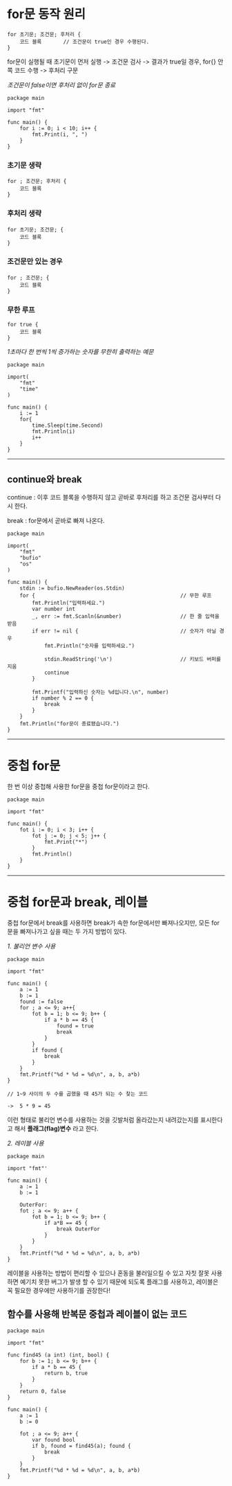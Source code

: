 # for문 동작 원리

    for 초기문; 조건문; 후처리 {
        코드 블록       // 조건문이 true인 경우 수행된다.
    }

for문이 실행될 때 초기문이 먼저 실행 -> 조건문 검사 -> 결과가 true일 경우, for{} 안쪽 코드 수행 -> 후처리 구문

_조건문이 false이면 후처리 없이 for문 종료_

    package main

    import "fmt"

    func main() {
        for i := 0; i < 10; i++ {
            fmt.Print(i, ", ")
        }
    }

### 초기문 생략

    for ; 조건문; 후처리 {
        코드 블록
    }

### 후처리 생략
    
    for 초기문; 조건문; {
        코드 블록
    }

### 조건문만 있는 경우

    for ; 조건문; {
        코드 블록
    }

### 무한 루프

    for true {
        코드 블록
    }

_1초마다 한 번씩 1씩 증가하는 숫자를 무한히 출력하는 예문_

    package main

    import(
        "fmt"
        "time"
    )

    func main() {
        i := 1
        for{
            time.Sleep(time.Second)
            fmt.Println(i)
            i++
        }
    }

---

## continue와 break

continue : 이후 코드 블록을 수행하지 않고 곧바로 후처리를 하고 조건문 검사부터 다시 한다.

break : for문에서 곧바로 빠져 나온다.

    package main

    import(
        "fmt"
        "bufio"
        "os"
    )

    func main() {
        stdin := bufio.NewReader(os.Stdin)
        for {                                               // 무한 루프
            fmt.Println("입력하세요.")
            var number int
            _, err := fmt.Scanln(&number)                   // 한 줄 입력을 받음
            if err != nil {                                 // 숫자가 아닐 경우
                fmt.Println("숫자를 입력하세요.")

                stdin.ReadString('\n')                      // 키보드 버퍼를 지움
                continue
            }

            fmt.Printf("입력하신 숫자는 %d입니다.\n", number)
            if number % 2 == 0 {
                break
            }
        }
        fmt.Println("for문이 종료됐습니다.")
    }

---

# 중첩 for문

한 번 이상 중첩해 사용한 for문을 중첩 for문이라고 한다.

    package main

    import "fmt"

    func main() {
        fot i := 0; i < 3; i++ {
            fot j := 0; j < 5; j++ {
                fmt.Print("*")
            }
            fmt.Println()
        }
    }

---

# 중첩 for문과 break, 레이블

중첩 for문에서 break를 사용하면 break가 속한 for문에서만 빠져나오지만, 모든 for문을 빠져나가고 싶을 때는 두 가지 방법이 있다.

_1. 불리언 변수 사용_

    package main

    import "fmt"

    func main() {
        a := 1
        b := 1
        found := false
        for ; a <= 9; a++{
            fot b = 1; b <= 9; b++ {
                if a * b == 45 {
                    found = true
                    break
                }
            }
            if found {
                break
            }
        }
        fmt.Printf("%d * %d = %d\n", a, b, a*b)
    }

    // 1~9 사이의 두 수를 곱했을 때 45가 되는 수 찾는 코드

    ->  5 * 9 = 45

이런 형태로 불리언 변수를 사용하는 것을 깃발처럼 올라갔는지 내려갔는지를 표시한다고 해서 **플래그(flag)변수** 라고 한다.

_2. 레이블 사용_

    package main

    import "fmt"'

    func main() {
        a := 1
        b := 1

        OuterFor:
        fot ; a <= 9; a++ {
            fot b = 1; b <= 9; b++ {
                if a*B == 45 {
                    break OuterFor
                }
            }
        }
        fmt.Printf("%d * %d = %d\n", a, b, a*b)
    }

레이블을 사용하는 방법이 편리할 수 있으나 혼동을 불러일으킬 수 있고 자칫 잘못 사용하면 예기치 못한 버그가 발생 할 수 있기 때문에 되도록 플래그를 사용하고, 레이블은 꼭 필요한 경우에만 사용하기를 권장한다!

## 함수를 사용해 반복문 중첩과 레이블이 없는 코드

    package main

    import "fmt"

    func find45 (a int) (int, bool) {
        for b := 1; b <= 9; b++ {
            if a * b == 45 {
                return b, true
            }
        }
        return 0, false
    }

    func main() {
        a := 1
        b := 0

        fot ; a <= 9; a++ {
            var found bool
            if b, found = find45(a); found {
                break
            }
        }
        fmt.Printf("%d * %d = %d\n", a, b, a*b)
    }